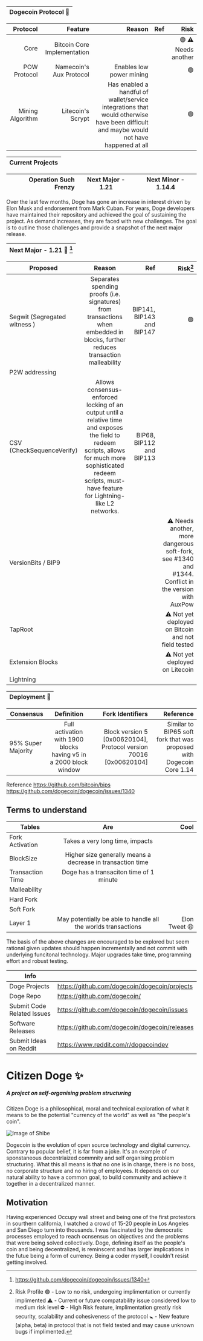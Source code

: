 | Dogecoin Protocol 💎️
| -------------:|



| Protocol | Feature | Reason | Ref| Risk |
| -------------:| ------:| -----:| -----:| -----:|
|Core|Bitcoin Core Implementation | | | 🟢 ⚠️ Needs another
|POW Protocol|Namecoin's Aux Protocol| Enables low power mining | | 🟢
|Mining Algorithm|Litecoin's Scrypt | Has enabled a handful of wallet/service integrations that would otherwise have been difficult and maybe would not have happened at all | | 🟢

| Current Projects
| -------------:|

| Operation Such Frenzy | Next Major - 1.21 | Next Minor - 1.14.4
| -------------:| :-------------:| :-------------:| 
Over the last few months, Doge has gone an increase in interest driven by Elon Musk and endorsement from Mark Cuban. For years, Doge developers have maintained their repository and achieved the goal of sustaining the project. As demand increases, they are faced with new challenges. The goal is to outline those challenges and provide a snapshot of the next major release. 


| Next Major - 1.21 🚀 [^1]
| -------------:|

[^1]: https://github.com/dogecoin/dogecoin/issues/1340

| Proposed       | Reason           | Ref  |  Risk[^2] |
| ------------- |:-------------:| -----:| -----:|
| Segwit (Segregated witness ) | Separates spending proofs (i.e. signatures) from transactions when embedded in blocks,  further reduces transaction malleability      | BIP141, BIP143 and BIP147  |🟢
| P2W addressing |   |   | | |🟢
| CSV (CheckSequenceVerify) | Allows consensus-enforced locking of an output until a relative time and exposes the field to redeem scripts, allows for much more sophisticated redeem scripts, must-have feature for Lightning-like L2 networks. | BIP68, BIP112 and BIP113 |  |🟢
| VersionBits / BIP9      |  |  | ⚠️ Needs another, more dangerous soft-fork, see #1340 and #1344. Conflict in the version with AuxPow|
| TapRoot      |      |    |⚠️ Not yet deployed on Bitcoin and not field tested |
| Extension Blocks | |  |⚠️ Not yet deployed on Litecoin |
| Lightning | | |️|

| Deployment 🎢
| -------------:|

| Consensus    | Definition  | Fork Identifiers | Reference |
| ------------- |:-------------:| -----:| -------------: |
| 95% Super Majority | Full activation with 1900 blocks having v5 in a 2000 block window | Block version 5 [0x00620104], Protocol version 70016 [0x00620104] | Similar to BIP65 soft fork that was proposed with Dogecoin Core 1.14 | 







[^2]: Risk Profile
🟢 - Low to no risk, undergoing implimentation or currently implimented
⚠️ - Current or future compatability issue considered low to medium risk level 
⛔️ - High Risk feature, implimentation greatly risk security, scalability and cohesiveness of the protocol
🚼 - New feature (alpha, beta) in protocol that is not field tested and may cause unknown bugs if implimented.



Reference
https://github.com/bitcoin/bips
https://github.com/dogecoin/dogecoin/issues/1340

## Terms to understand

| Tables        | Are           | Cool  |
| ------------- |:-------------:| -----:|
| Fork Activation      | Takes a very long time, impacts  | |
| BlockSize      | Higher size generally means a decrease in transaction time      |  |
| Transaction Time | Doge has a transaciton time of 1 minute      |  |
| Malleability | | |
| Hard Fork | | |
| Soft Fork | | |
| Layer 1 | May potentially be able to handle all the worlds transactions | Elon Tweet 😫|

The basis of the above changes are encouraged to be explored but seem rational given updates should happen incrementally and not commit with underlying funcitonal technology. Major upgrades take time, programming effort and robust testing.  

| Info |  |
| ------ | ------ |
| Doge Projects | https://github.com/dogecoin/dogecoin/projects |
| Doge Repo | https://github.com/dogecoin/ |
| Submit Code Related Issues | https://github.com/dogecoin/dogecoin/issues |
| Software Releases | https://github.com/dogecoin/dogecoin/releases |
| Submit Ideas on Reddit | https://www.reddit.com/r/dogecoindev |


# Citizen Doge ✨
##### A project on self-organising problem structuring
Citizen Doge is a philosophical, moral and technical exploration of what it means to be the potential "currency of the world" as well as "the people's coin". 

![Image of Shibe](https://www.nicepng.com/png/detail/22-226389_mlg-doge-png-clip-art-royalty-free-stock.png)

Dogecoin is the evolution of open source technology and digital currency. Contrary to popular belief, it is far from a joke. It's an example of sponstaneous decentrlaized commnity and self organising problem structuring. What this all means is that no one is in charge, there is no boss, no corporate structure and no hiring of employees. It depends on our natural ability to have a common goal, to build community and achieve it together in a decentralized manner. 

## Motivation

Having experienced Occupy wall street and being one of the first protestors in sourthern california, I watched a crowd of 15-20 people in Los Angeles and San Diego turn into thousands. I was fascinated by the democratic processes employed to reach ocnsensus on objectives and the problems that were being solved collectively. Doge, defining itself as the people's coin and being decentralized, is reminscent and has larger implications in the futue being a form of currency. Being a coder myself, I couldn't resist getting involved. 





